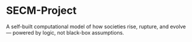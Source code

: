 # SECM-Project
A self-built computational model of how societies rise, rupture, and evolve — powered by logic, not black-box assumptions.
